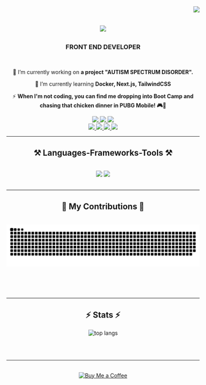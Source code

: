 <img align="right" src="https://visitor-badge.laobi.icu/badge?page_id=alanbabychan.alanbabychan" />

<h1 align="center">
    <img src="https://readme-typing-svg.herokuapp.com/?font=Righteous&size=35&center=true&vCenter=true&width=500&height=70&duration=4000&lines=Hi+There!+👋;+I'm+ALAN+Babychan!;" />
</h1>

<h3 align="center">FRONT END DEVELOPER</h3>

<br/>

<div align="center">
 
 🔭 I’m currently working on **a project "AUTISM SPECTRUM DISORDER".**
 
 🌱 I’m currently learning **Docker, Next.js, TailwindCSS**

 ⚡ **When I'm not coding, you can find me dropping into Boot Camp and chasing that chicken dinner in PUBG Mobile! 🎮🐔**

 </div>
 
<div align="center"> 
  <a href="mailto:alenbabychan@gmail.com">
    <img src="https://img.shields.io/badge/Gmail-FF5722?style=for-the-badge&logo=Gmail&logoColor=white" target="_blank" />
  </a>
  <a href="https://www.linkedin.com/in/alanbabychan/" target="_blank">
    <img src="https://img.shields.io/badge/LinkedIn-0077B5?style=for-the-badge&logo=linkedin&logoColor=white" target="_blank" />
  </a>
  <a href="https://portfolio-alen.vercel.app/" target="_blank">
     <img src="https://img.shields.io/badge/Portfolio-FF5722?style=for-the-badge&logo=todoist&logoColor=white" target="_blank" /> <!-- sqlite, safari, google-chrome are other good icon options -->
    <div>
<a href="https://www.instagram.com/kiddo.x.__/" target="_blank">
    <img src="https://img.shields.io/badge/instagram-333333?style=for-the-badge&logo=instagram&logoColor=orange" />
<a href="https://www.facebook.com/kiddo.x23" target="_blank">
    <img src="https://img.shields.io/badge/facebook-333333?style=for-the-badge&logo=facebook&logoColor=blue" />
<a href="https://x.com/alan_babychan" target="_blank">
    <img src="https://img.shields.io/badge/twitter-333333?style=for-the-badge&logo=x&logoColor=black" />
<a href="https://www.snapchat.com/add/kiddo.x23" target="_blank">
    <img src="https://img.shields.io/badge/snapchat-333333?style=for-the-badge&logo=snapchat&logoColor=yellow" />
  </a>
  </a>
</div>

 <hr/>
 
<h2 align="center">⚒️ Languages-Frameworks-Tools ⚒️</h2>
<br/>
<div align="center">
    <img src="https://skillicons.dev/icons?i=react,html,css,vscode,github,tailwind,git," />
    <img src="https://skillicons.dev/icons?i=python,javascript,typescript,mongodb,c,java,nextjs,mysql" /><br>
</div>

<br/>
<hr/>

<div align="center">
  <h2>🐍 My Contributions 🐍</h2>
  <br>
  <img alt="snake eating my contributions" src="https://raw.githubusercontent.com/salesp07/salesp07/output/github-contribution-grid-snake.svg" />
  
  <br/><br/><br/>
</div>

<hr/>

<h2 align="center">⚡ Stats ⚡</h2>
<div>
  <img width="400" height="160" src="https://github-readme-stats.vercel.app/api/top-langs/?username=alanbabychan&layout=compact&theme=radical" alt="top langs" />
</div>

<br/><br/>

<hr/>

<br/>

<div align="center">
<a href='https://www.buymeacoffee.com/alanbabychan' target='_blank'><img height='64' style='border:0px;height:64px;' src='https://storage.ko-fi.com/cdn/kofi1.png?v=3' border='0' alt='Buy Me a Coffee' /></a>
</div>

<br/>
